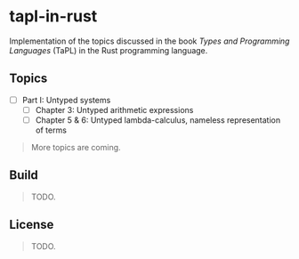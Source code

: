 # tapl-in-rust

Implementation of the topics discussed in the book _Types and Programming
Languages_ (TaPL) in the Rust programming language.

## Topics

- [ ] Part I: Untyped systems
  - [ ] Chapter 3: Untyped arithmetic expressions
  - [ ] Chapter 5 & 6: Untyped lambda-calculus, nameless representation of terms

> More topics are coming.

## Build

> TODO.

## License

> TODO.
